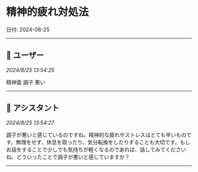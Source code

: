 # 精神的疲れ対処法

日付: 2024-08-25

---

## 👤 ユーザー
*2024/8/25 13:54:25*

精神面 調子 悪い

---

## 🤖 アシスタント
*2024/8/25 13:54:27*

調子が悪いと感じているのですね。精神的な疲れやストレスはとても辛いものです。無理をせず、休息を取ったり、気分転換をしたりすることも大切です。もしお話をすることで少しでも気持ちが軽くなるのであれば、話してみてくださいね。どういったことで調子が悪いと感じていますか？

---
